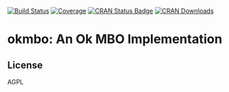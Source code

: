 [![Build Status](https://travis-ci.org/mb706/okmbo.svg?branch=devel)](https://travis-ci.org/mb706/okmbo)
[![Coverage](https://codecov.io/github/mb706/okmbo/branch/master/graphs/badge.svg)](https://codecov.io/github/mb706/okmbo)
[![CRAN Status Badge](https://www.r-pkg.org/badges/version/okmbo)](https://CRAN.R-project.org/package=okmbo)
[![CRAN Downloads](https://cranlogs.r-pkg.org/badges/okmbo)](https://CRAN.R-project.org/package=okmbo)


# okmbo: An Ok MBO Implementation

## License

AGPL 

